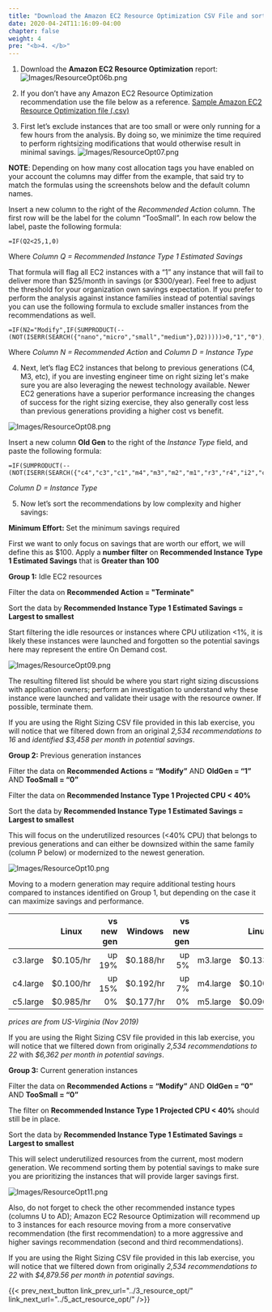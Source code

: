 ```yaml
---
title: "Download the Amazon EC2 Resource Optimization CSV File and sort it to find quick wins"
date: 2020-04-24T11:16:09-04:00
chapter: false
weight: 4
pre: "<b>4. </b>"
---
```


1. Download the **Amazon EC2 Resource Optimization** report:
![Images/ResourceOpt06b.png](/Cost/100_AWS_Resource_Optimization/Images/ResourceOpt06b.png)

2. If you don’t have any Amazon EC2 Resource Optimization recommendation use the file below as a reference.
[Sample Amazon EC2 Resource Optimization file (.csv)](/Cost/100_AWS_Resource_Optimization/Code/ENT206-ec2-rightsizing-recommendations.csv)

3. First let’s exclude instances that are too small or were only running for a few hours from the analysis. By doing so, we minimize the time required to perform rightsizing modifications that would otherwise result in minimal savings.
![Images/ResourceOpt07.png](/Cost/100_AWS_Resource_Optimization/Images/ResourceOpt07.png)

**NOTE**: Depending on how many cost allocation tags you have enabled on your account the columns may differ from the example, that said try to match the formulas using the screenshots below and the default column names.

Insert a new column to the right of the *Recommended Action* column. The first row will be the label for the column “TooSmall”. In each row below the label, paste the following formula:
```
=IF(Q2<25,1,0)
```
Where *Column Q = Recommended Instance Type 1 Estimated Savings*

That formula will flag all EC2 instances with a “1” any instance that will fail to deliver more than $25/month in savings (or $300/year). Feel free to adjust the threshold for your organization own savings expectation. If you prefer to perform the analysis against instance families instead of potential savings you can use the following formula to exclude smaller instances from the recommendations as well.
```
=IF(N2="Modify",IF(SUMPRODUCT(--(NOT(ISERR(SEARCH({"nano","micro","small","medium"},D2)))))>0,"1","0"),"0")
```
Where *Column N = Recommended Action* and *Column D = Instance Type*

4. Next, let’s flag EC2 instances that belong to previous generations (C4, M3, etc), if you are investing engineer time on right sizing let's make sure you are also leveraging the newest technology available. Newer EC2 generations have a superior performance increasing the changes of success for the right sizing exercise, they also generally cost less than previous generations providing a higher cost vs benefit.

![Images/ResourceOpt08.png](/Cost/100_AWS_Resource_Optimization/Images/ResourceOpt08.png)

Insert a new column **Old Gen** to the right of the *Instance Type* field, and paste the following formula:
```
=IF(SUMPRODUCT(--(NOT(ISERR(SEARCH({"c4","c3","c1","m4","m3","m2","m1","r3","r4","i2","cr1","hs1","g2"},D2)))))>0,"1","0")
```
*Column D = Instance Type*

5. Now let’s sort the recommendations by low complexity and higher savings:

**Minimum Effort:** Set the minimum savings required

First we want to only focus on savings that are worth our effort, we will define this as $100. Apply a **number filter** on **Recommended Instance Type 1 Estimated Savings** that is **Greater than 100**

**Group 1:** Idle EC2 resources

Filter the data on **Recommended Action = "Terminate"**

Sort the data by **Recommended Instance Type 1 Estimated Savings = Largest to smallest**

Start filtering the idle resources or instances where CPU utilization <1%, it is likely these instances were launched and forgotten so the potential savings here may represent the entire On Demand cost.

![Images/ResourceOpt09.png](/Cost/100_AWS_Resource_Optimization/Images/ResourceOpt09.png)

The resulting filtered list should be where you start right sizing discussions with application owners; perform an investigation to understand why these instance were launched and validate their usage with the resource owner. If possible, terminate them.

If you are using the Right Sizing CSV file provided in this lab exercise, you will notice that we filtered down from an original *2,534 recommendations to 16* and *identified $3,458 per month in potential savings*.

**Group 2:** Previous generation instances

Filter the data on **Recommended Actions = “Modify”** AND **OldGen = “1”** AND **TooSmall = “0”**

Filter the data on **Recommended Instance Type 1 Projected CPU < 40%**

Sort the data by **Recommended Instance Type 1 Estimated Savings = Largest to smallest**

This will focus on the underutilized resources (<40% CPU) that belongs to previous generations and can either be downsized within the same family (column P below) or modernized to the newest generation.

![Images/ResourceOpt10.png](/Cost/100_AWS_Resource_Optimization/Images/ResourceOpt10.png)

Moving to a modern generation may require additional testing hours compared to instances identified on Group 1, but depending on the case it can maximize savings and performance.

|          | Linux     | vs new gen | Windows   | vs new gen |          | Linux     | vs new gen | Windows   | vs new gen |
| -------- |:---------:| ----------:|:---------:| ----------:| -------- |:---------:| ----------:|:---------:| ----------:|
| c3.large | $0.105/hr |     up 19% | $0.188/hr |      up 5% | m3.large | $0.133/hr |     up 27% | $0.259/hr |     up 27% |
| c4.large | $0.100/hr |     up 15% | $0.192/hr |      up 7% | m4.large | $0.100/hr |      up 4% | $0.192/hr |      up 2% |
| c5.large | $0.985/hr |         0% | $0.177/hr |         0% | m5.large | $0.096/hr |         0% | $0.188/hr |         0% |

*prices are from US-Virginia (Nov 2019)*

If you are using the Right Sizing CSV file provided in this lab exercise, you will notice that we filtered down from originally *2,534 recommendations to 22* with *$6,362 per month in potential savings*.

**Group 3:** Current generation instances

Filter the data on **Recommended Actions = “Modify”** AND **OldGen = “0”** AND **TooSmall = “0”**

The filter on **Recommended Instance Type 1 Projected CPU < 40%** should still be in place.

Sort the data by **Recommended Instance Type 1 Estimated Savings = Largest to smallest**

This will select underutilized resources from the current, most modern generation. We recommend sorting them by potential savings to make sure you are prioritizing the instances that will provide larger savings first.

![Images/ResourceOpt11.png](/Cost/100_AWS_Resource_Optimization/Images/ResourceOpt11.png)

Also, do not forget to check the other recommended instance types (columns U to AD); Amazon EC2 Resource Optimization will recommend up to 3 instances for each resource moving from a more conservative recommendation (the first recommendation) to a more aggressive and higher savings recommendation (second and third recommendations).

If you are using the Right Sizing CSV file provided in this lab exercise, you will notice that we filtered down from originally *2,534 recommendations to 22* with *$4,879.56 per month in potential savings*.

{{< prev_next_button link_prev_url="../3_resource_opt/" link_next_url="../5_act_resource_opt/" />}}
